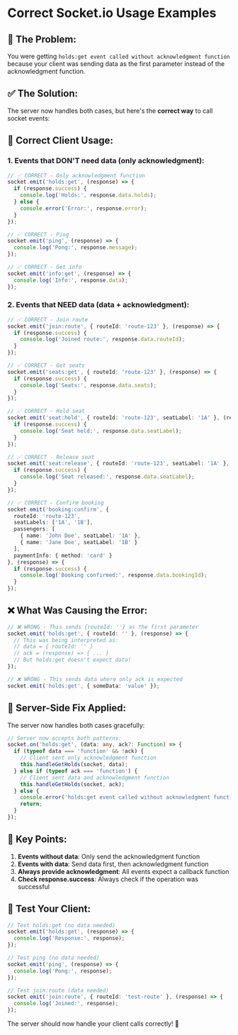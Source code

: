 # Correct Socket.io Usage Examples

## 🐛 **The Problem:**
You were getting `holds:get event called without acknowledgment function` because your client was sending data as the first parameter instead of the acknowledgment function.

## ✅ **The Solution:**
The server now handles both cases, but here's the **correct way** to call socket events:

## 📡 **Correct Client Usage:**

### **1. Events that DON'T need data (only acknowledgment):**

```typescript
// ✅ CORRECT - Only acknowledgment function
socket.emit('holds:get', (response) => {
  if (response.success) {
    console.log('Holds:', response.data.holds);
  } else {
    console.error('Error:', response.error);
  }
});

// ✅ CORRECT - Ping
socket.emit('ping', (response) => {
  console.log('Pong:', response.message);
});

// ✅ CORRECT - Get info
socket.emit('info:get', (response) => {
  console.log('Info:', response.data);
});
```

### **2. Events that NEED data (data + acknowledgment):**

```typescript
// ✅ CORRECT - Join route
socket.emit('join:route', { routeId: 'route-123' }, (response) => {
  if (response.success) {
    console.log('Joined route:', response.data.routeId);
  }
});

// ✅ CORRECT - Get seats
socket.emit('seats:get', { routeId: 'route-123' }, (response) => {
  if (response.success) {
    console.log('Seats:', response.data.seats);
  }
});

// ✅ CORRECT - Hold seat
socket.emit('seat:hold', { routeId: 'route-123', seatLabel: '1A' }, (response) => {
  if (response.success) {
    console.log('Seat held:', response.data.seatLabel);
  }
});

// ✅ CORRECT - Release seat
socket.emit('seat:release', { routeId: 'route-123', seatLabel: '1A' }, (response) => {
  if (response.success) {
    console.log('Seat released:', response.data.seatLabel);
  }
});

// ✅ CORRECT - Confirm booking
socket.emit('booking:confirm', {
  routeId: 'route-123',
  seatLabels: ['1A', '1B'],
  passengers: [
    { name: 'John Doe', seatLabel: '1A' },
    { name: 'Jane Doe', seatLabel: '1B' }
  ],
  paymentInfo: { method: 'card' }
}, (response) => {
  if (response.success) {
    console.log('Booking confirmed:', response.data.bookingId);
  }
});
```

## ❌ **What Was Causing the Error:**

```typescript
// ❌ WRONG - This sends {routeId: ''} as the first parameter
socket.emit('holds:get', { routeId: '' }, (response) => {
  // This was being interpreted as:
  // data = { routeId: '' }
  // ack = (response) => { ... }
  // But holds:get doesn't expect data!
});

// ❌ WRONG - This sends data where only ack is expected
socket.emit('holds:get', { someData: 'value' });
```

## 🔧 **Server-Side Fix Applied:**

The server now handles both cases gracefully:

```typescript
// Server now accepts both patterns:
socket.on('holds:get', (data: any, ack?: Function) => {
  if (typeof data === 'function' && !ack) {
    // Client sent only acknowledgment function
    this.handleGetHolds(socket, data);
  } else if (typeof ack === 'function') {
    // Client sent data and acknowledgment function
    this.handleGetHolds(socket, ack);
  } else {
    console.error('holds:get event called without acknowledgment function');
    return;
  }
});
```

## 🎯 **Key Points:**

1. **Events without data**: Only send the acknowledgment function
2. **Events with data**: Send data first, then acknowledgment function
3. **Always provide acknowledgment**: All events expect a callback function
4. **Check response.success**: Always check if the operation was successful

## 🧪 **Test Your Client:**

```typescript
// Test holds:get (no data needed)
socket.emit('holds:get', (response) => {
  console.log('Response:', response);
});

// Test ping (no data needed)
socket.emit('ping', (response) => {
  console.log('Pong:', response);
});

// Test join:route (data needed)
socket.emit('join:route', { routeId: 'test-route' }, (response) => {
  console.log('Joined:', response);
});
```

The server should now handle your client calls correctly! 🎉

